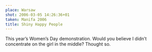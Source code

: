 ```yaml
---
place: Warsaw
shot: 2006-03-05 14:26:36+01
taken: Manifa 2006
title: Shiny Happy People
---
```


This year’s Women’s Day demonstration. Would you believe I didn’t concentrate on the girl in the middle? Thought so.

